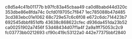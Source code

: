 c8d5a4c41b01177b
b97fc83a45cbaa49
ca0d8babd44d320c
353dbe86e8fda74c
0cfd019705c7f847
1ec785088b47d485
3cd383ebc01e1062
68c729e57c6c6f08
e672c6dc714423b7
692545dbbf851dfb
43638c868622cfec
d936da451da23b52
ca00251902a7456f
53d48434d07f1a4f
2a9a1ff75053c2c9
fc03773bb0212693
cf90c419c53122a0
442e77375bbf2840
